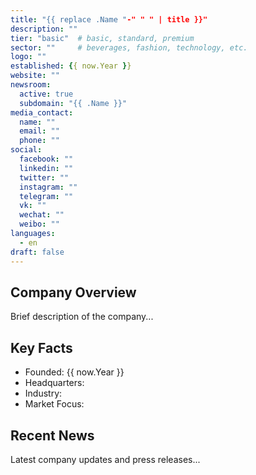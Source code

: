 ```yaml
---
title: "{{ replace .Name "-" " " | title }}"
description: ""
tier: "basic"  # basic, standard, premium
sector: ""     # beverages, fashion, technology, etc.
logo: ""
established: {{ now.Year }}
website: ""
newsroom:
  active: true
  subdomain: "{{ .Name }}"
media_contact:
  name: ""
  email: ""
  phone: ""
social:
  facebook: ""
  linkedin: ""
  twitter: ""
  instagram: ""
  telegram: ""
  vk: ""
  wechat: ""
  weibo: ""
languages:
  - en
draft: false
---
```


## Company Overview

Brief description of the company...

## Key Facts

- Founded: {{ now.Year }}
- Headquarters:
- Industry:
- Market Focus:

## Recent News

Latest company updates and press releases...
